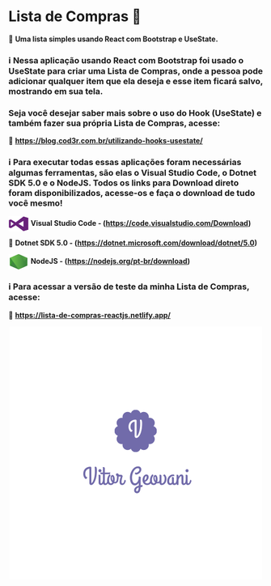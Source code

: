 # Lista de Compras :open_file_folder:
:bookmark_tabs: **Uma lista simples usando React com Bootstrap e UseState.**

### :information_source: **Nessa aplicação usando React com Bootstrap foi usado o UseState para criar uma Lista de Compras, onde a pessoa pode adicionar qualquer item que ela deseja e esse item ficará salvo, mostrando em sua tela.**

### Seja você desejar saber mais sobre o uso do Hook (UseState) e também fazer sua própria Lista de Compras, acesse: 

:link: **https://blog.cod3r.com.br/utilizando-hooks-usestate/**

### :information_source: **Para executar todas essas aplicações foram necessárias algumas ferramentas, são elas o Visual Studio Code, o Dotnet SDK 5.0 e o NodeJS. Todos os links para Download direto foram disponibilizados, acesse-os e faça o download de tudo você mesmo!**

<img align="center" alt="icon-js" height="30" width="40" src="https://raw.githubusercontent.com/devicons/devicon/master/icons/visualstudio/visualstudio-plain.svg" style="max-width:100%;"></img> **Visual Studio Code - (https://code.visualstudio.com/Download)**

:link: **Dotnet SDK 5.0 - (https://dotnet.microsoft.com/download/dotnet/5.0)**

<img align="center" alt="icon-vs" height="30" width="40" src="https://raw.githubusercontent.com/devicons/devicon/master/icons/nodejs/nodejs-original.svg" style="max-width:100%;"></img> **NodeJS - (https://nodejs.org/pt-br/download)**

### :information_source: Para acessar a versão de teste da minha Lista de Compras, acesse: 

:link: **https://lista-de-compras-reactjs.netlify.app/**

<p align="center">
  <img src="/V.png">
  </p>
